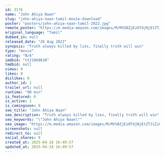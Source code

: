 ```yaml
---
id: 3176
name: "John Ahiya Naan"
slug: "john-ahiya-naan-tamil-movie-download"
poster: "posters/john-ahiya-naan-tamil-2022.jpg"
remote_poster: "https://m.media-amazon.com/images/M/MV5BZjEzOTdjNjEtZTJiZi00NTI3LWJmMTYtMTE2NWU1OTU4NzVjXkEyXkFqcGdeQXVyMTI4MTA1MTcy._V1_SX300.jpg"
original_language: "Tamil"
dubbed_in: null
released_date: "26 Aug 2022"
synopsis: "Truth always killed by lies, finally truth will win"
type: "movie"
rating: "N/A"
imdbid: "tt21868638"
tmdbid: null
views: 0
likes: 0
dislikes: 0
author_id: 1
trailer_url: null
runtime: "90 min"
is_featured: 0
is_active: 1
is_comingsoon: 0
seo_title: "John Ahiya Naan"
seo_description: "Truth always killed by lies, finally truth will win"
seo_keywords: "\"John Ahiya Naan\""
seo_image: "https://m.media-amazon.com/images/M/MV5BZjEzOTdjNjEtZTJiZi00NTI3LWJmMTYtMTE2NWU1OTU4NzVjXkEyXkFqcGdeQXVyMTI4MTA1MTcy._V1_SX300.jpg"
screenshots: null
redirect_to: null
social_shares: 0
created_at: 2025-04-18 16:49:57
updated_at: 2025-04-18 16:49:57
---
```


